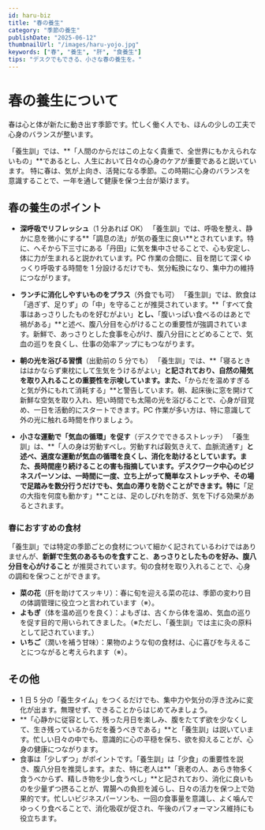 ```yaml
---
id: haru-biz
title: "春の養生"
category: "季節の養生"
publishDate: "2025-06-12"
thumbnailUrl: "/images/haru-yojo.jpg"
keywords: ["春", "養生", "肝", "食養生"]
tips: "デスクでもできる、小さな春の養生を。"
---
```


# 春の養生について

春は心と体が新たに動き出す季節です。忙しく働く人でも、ほんの少しの工夫で心身のバランスが整います。

「養生訓」では、**「人間のからだはこの上なく貴重で、全世界にもかえられないもの」**であるとし、人生において日々の心身のケアが重要であると説いています。
特に春は、気が上向き、活発になる季節。この時期に心身のバランスを意識することで、一年を通して健康を保つ土台が築けます。

## 春の養生のポイント

- **深呼吸でリフレッシュ**（1 分あれば OK）
  「養生訓」では、呼吸を整え、静かに息を微小にする**「調息の法」が気の養生に良い**とされています。特に、へそから下三寸にある「丹田」に気を集中させることで、心も安定し、体に力が生まれると説かれています。PC 作業の合間に、目を閉じて深くゆっくり呼吸する時間を 1 分設けるだけでも、気分転換になり、集中力の維持につながります。

- **ランチに消化しやすいものをプラス**（外食でも可）
  「養生訓」では、飲食は「過ぎず、足りず」の「中」を守ることが推奨されています。**「すべて食事はあっさりしたものを好むがよい」**とし、**「腹いっぱい食べるのはあとで禍がある」**と述べ、腹八分目を心がけることの重要性が強調されています。新鮮で、あっさりとした食事を心がけ、腹八分目にとどめることで、気血の巡りを良くし、仕事の効率アップにもつながります。

- **朝の光を浴びる習慣**（出勤前の 5 分でも）
  「養生訓」では、**「寝るときははかならず東枕にして生気をうけるがよい」**と記されており、自然の陽気を取り入れることの重要性を示唆しています。また、**「からだを温めすぎると気が外にもれて消耗する」**と警告しています。朝、起床後に窓を開けて新鮮な空気を取り入れ、短い時間でも太陽の光を浴びることで、心身が目覚め、一日を活動的にスタートできます。PC 作業が多い方は、特に意識して外の光に触れる時間を作りましょう。

- **小さな運動で「気血の循環」を促す**（デスクでできるストレッチ）
  「養生訓」は、**「人の身は労動すべし。労動すれば穀気きえて、血脈流通す」**と述べ、適度な運動が気血の循環を良くし、消化を助けるとしています。また、長時間座り続けることの害も指摘しています。デスクワーク中心のビジネスパーソンは、一時間に一度、立ち上がって簡単なストレッチや、その場で足踏みを数分行うだけでも、気血の滞りを防ぐことができます。特に**「足の大指を何度も動かす」**ことは、足のしびれを防ぎ、気を下げる効果があるとされます。

### 春におすすめの食材

「養生訓」では特定の季節ごとの食材について細かく記されているわけではありませんが、**新鮮で生気のあるものを食すこと**、**あっさりとしたものを好み、腹八分目を心がけること** が推奨されています。旬の食材を取り入れることで、心身の調和を保つことができます。

- **菜の花**（肝を助けてスッキリ）：春に旬を迎える菜の花は、季節の変わり目の体調管理に役立つと言われています（※）。
- **よもぎ**（体を温め巡りを良く）：よもぎは、古くから体を温め、気血の巡りを促す目的で用いられてきました。（※ただし、「養生訓」では主に灸の原料として記されています。）
- **いちご**（潤いを補う甘味）：果物のような旬の食材は、心に喜びを与えることにつながると考えられます（※）。

## その他

- 1 日 5 分の「養生タイム」をつくるだけでも、集中力や気分の浮き沈みに変化が出ます。無理せず、できることからはじめてみましょう。
- **「心静かに従容として、残った月日を楽しみ、腹をたてず欲を少なくして、生き残っているからだを養うべきである」**と「養生訓」は説いています。忙しい日々の中でも、意識的に心の平穏を保ち、欲を抑えることが、心身の健康につながります。
- 食事は「少しずつ」がポイントです。「養生訓」は「少食」の重要性を説き、腹八分目を推奨します。また、特に老人は**「衰老の人、あらき物多く食うべからず、精しき物を少し食うべし」**と記されており、消化に良いものを少量ずつ摂ることが、胃腸への負担を減らし、日々の活力を保つ上で効果的です。忙しいビジネスパーソンも、一回の食事量を意識し、よく噛んでゆっくり食べることで、消化吸収が促され、午後のパフォーマンス維持にも役立ちます。
